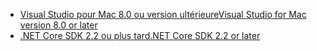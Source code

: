 * [<span data-ttu-id="7d2c9-101">Visual Studio pour Mac 8.0 ou version ultérieure</span><span class="sxs-lookup"><span data-stu-id="7d2c9-101">Visual Studio for Mac version 8.0 or later</span></span>](https://visualstudio.microsoft.com/downloads/)
* [<span data-ttu-id="7d2c9-102">.NET Core SDK 2.2 ou plus tard</span><span class="sxs-lookup"><span data-stu-id="7d2c9-102">.NET Core SDK 2.2 or later</span></span>](https://dotnet.microsoft.com/download/dotnet-core)

